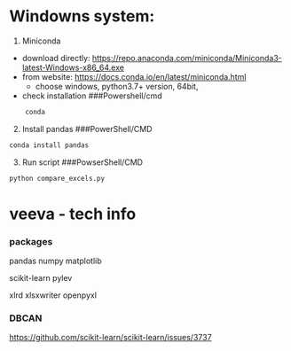 # Windowns system:
1. Miniconda
* download directly: https://repo.anaconda.com/miniconda/Miniconda3-latest-Windows-x86_64.exe
* from website: https://docs.conda.io/en/latest/miniconda.html
    * choose windows, python3.7+ version, 64bit,
* check installation
###Powershell/cmd
```bash
    conda
```
2. Install pandas
###PowerShell/CMD
```bash
conda install pandas
```
3. Run script
###PowserShell/CMD
```bash
python compare_excels.py
```

# veeva - tech info

### packages
pandas
numpy
matplotlib

scikit-learn
pylev

xlrd
xlsxwriter
openpyxl

### DBCAN
https://github.com/scikit-learn/scikit-learn/issues/3737

